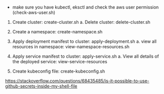 
* make sure you have kubectl, eksctl and check the aws user permission (check-aws-user.sh)

1. Create cluster: create-cluster.sh
    a. Delete cluster: delete-cluster.sh

2. Create a namespace: create-namespace.sh

3. Apply deployment manifest to cluster: apply-deployment.sh
    a. view all resources in namespace: view-namespace-resources.sh

4. Apply service manifest to cluster: apply-service.sh
    a. View all details of the deployed service: view-service-resources

5. Create kubeconfig file: create-kubeconfig.sh



https://stackoverflow.com/questions/68435485/is-it-possible-to-use-github-secrets-inside-my-shell-file